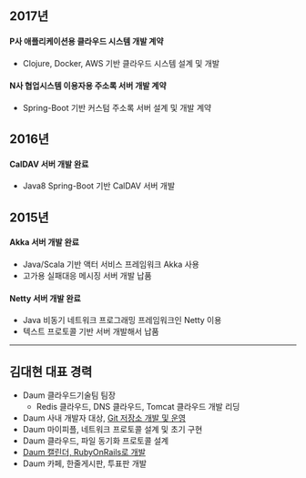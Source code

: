 ## 2017년

#### P사 애플리케이션용 클라우드 시스템 개발 계약

* Clojure, Docker, AWS 기반 클라우드 시스템 설계 및 개발

#### N사 협업시스템 이용자용 주소록 서버 개발 계약

* Spring-Boot 기반 커스텀 주소록 서버 설계 및 개발 계약

## 2016년

#### CalDAV 서버 개발 완료

* Java8 Spring-Boot 기반 CalDAV 서버 개발

## 2015년
#### Akka 서버 개발 완료

* Java/Scala 기반 액터 서비스 프레임워크 Akka 사용
* 고가용 실패대응 메시징 서버 개발 납품

####  Netty 서버 개발 완료

* Java 비동기 네트워크 프로그래밍 프레임워크인 Netty 이용
* 텍스트 프로토콜 기반 서버 개발해서 납품

***

## 김대현 대표 경력

* Daum 클라우드기술팀 팀장
  * Redis 클라우드, DNS 클라우드, Tomcat 클라우드 개발 리딩
* Daum 사내 개발자 대상, [Git 저장소 개발 및 운영](https://www.slideshare.net/hatemogi/devon2013-git)
* Daum 마이피플, 네트워크 프로토콜 설계 및 초기 구현
* Daum 클라우드, 파일 동기화 프로토콜 설계
* [Daum 캘린더, RubyOnRails로 개발](https://medium.com/happyprogrammer-in-jeju/다음-캘린더-서비스의-비하인드-스토리-ec0faac67f05)
* Daum 카페, 한줄게시판, 투표판 개발
